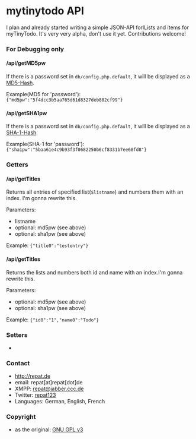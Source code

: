 mytinytodo API
======
I plan and already started writing a simple JSON-API forlLists and items for myTinyTodo. It's very very alpha, don't use it yet. Contributions welcome!

### For Debugging only
#### /api/getMD5pw
If there is a password set in `db/config.php.default`, it will be displayed as a [MD5-Hash](https://en.wikipedia.org/wiki/MD5 "MD5 on wikipedia").

Example(MD5 for 'password'):
 `{"md5pw":"5f4dcc3b5aa765d61d8327deb882cf99"}`

#### /api/getSHA1pw
If there is a password set in `db/config.php.default`, it will be displayed as a [SHA-1-Hash](https://en.wikipedia.org/wiki/SHA-1 "SHA-1 on wikipedia").

Example(SHA-1 for 'password'):
 `{"sha1pw":"5baa61e4c9b93f3f0682250b6cf8331b7ee68fd8"}`

### Getters

#### /api/getTitles
Returns all entries of specified list(`$listname`) and numbers them with an index. I'm gonna rewrite this.

Parameters:
* listname
* optional: md5pw (see above)
* optional: sha1pw (see above)

Example:
`{"title0":"testentry"}`

#### /api/getTitles
Returns the lists and numbers both id and name with an index.I'm gonna rewrite this.

Parameters:
* optional: md5pw (see above)
* optional: sha1pw (see above)

Example:
`{"id0":"1","name0":"Todo"}`

### Setters
-

### Contact
* http://repat.de
* email: repat[at]repat[dot]de
* XMPP: repat@jabber.ccc.de
* Twitter: [repat123](https://twitter.com/repat123 "repat123 on twitter")
* Languages: German, English, French

### Copyright
* as the original: [GNU GPL v3](http://opensource.org/licenses/GPL-3.0 "GPL 3.0 on opensource.org")
